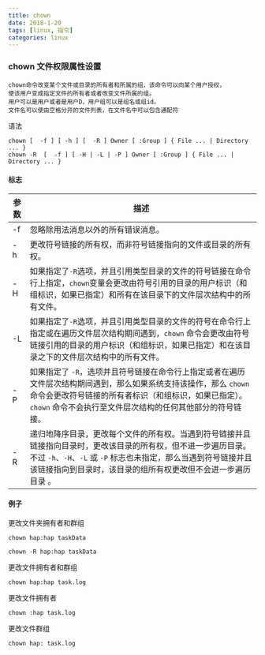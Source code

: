 ```yaml
---
title: chown 
date: 2018-1-20
tags: [linux, 指令]
categories: linux
---
```


### chown 文件权限属性设置

    chown命令改变某个文件或目录的所有者和所属的组，该命令可以向某个用户授权，
    使该用户变成指定文件的所有者或者改变文件所属的组。
    用户可以是用户或者是用户D，用户组可以是组名或组id。
    文件名可以使由空格分开的文件列表，在文件名中可以包含通配符

语法
```
chown [  -f ] [ -h ] [  -R ] Owner [ :Group ] { File ... | Directory ... }
chown -R  [  -f ] [ -H | -L | -P ] Owner [ :Group ] { File ... | Directory ... }
```

#### 标志

| 参数 | 描述 |
| ---- | -------- |
|-f | 忽略除用法消息以外的所有错误消息。|
|-h | 更改符号链接的所有权，而非符号链接指向的文件或目录的所有权。|
|-H | 如果指定了`-R`选项，并且引用类型目录的文件的符号链接在命令行上指定，`chown`变量会更改由符号引用的目录的用户标识（和组标识，如果已指定）和所有在该目录下的文件层次结构中的所有文件。|
|-L | 如果指定了`-R`选项，并且引用类型目录的文件的符号在命令行上指定或在遍历文件层次结构期间遇到，`chown` 命令会更改由符号链接引用的目录的用户标识（和组标识，如果已指定）和在该目录之下的文件层次结构中的所有文件。|
|-P | 如果指定了 `-R`，选项并且符号链接在命令行上指定或者在遍历文件层次结构期间遇到，那么如果系统支持该操作，那么 `chown`命令会更改符号链接的所有者标识（和组标识，如果已指定）。`chown` 命令不会执行至文件层次结构的任何其他部分的符号链接。|
|-R | 递归地降序目录，更改每个文件的所有权。当遇到符号链接并且链接指向目录时，更改该目录的所有权，但不进一步遍历目录。不过 `-h`、`-H`、`-L` 或 `-P` 标志也未指定，那么当遇到符号链接并且该链接指向到目录时，该目录的组所有权更改但不会进一步遍历目录 。|

#### 例子

更改文件夹拥有者和群组
```
chown hap:hap taskData
```

```
chown -R hap:hap taskData
```

更改文件拥有者和群组
```
chown hap:hap task.log
```

更改文件拥有者
```
chown :hap task.log
```

更改文件群组
```
chown hap: task.log
```
